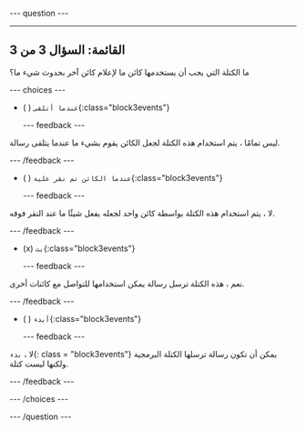 
--- question ---

---
القائمة: السؤال 3 من 3
---

ما الكتلة التي يجب أن يستخدمها كائن ما لإعلام كائن آخر بحدوث شيء ما؟

--- choices ---

- ( ) `عندما أتلقى`{:class="block3events"}

  --- feedback ---

ليس تمامًا ، يتم استخدام هذه الكتلة لجعل الكائن يقوم بشيء ما عندما يتلقى رسالة.

  --- /feedback ---

- ( ) `عندما الكائن تم نقر علية`{:class="block3events"}


  --- feedback ---

لا ، يتم استخدام هذه الكتلة بواسطة كائن واحد لجعله يفعل شيئًا ما عند النقر فوقه.

  --- /feedback ---

- (x) `بث`{:class="block3events"}

  --- feedback ---

نعم ، هذه الكتلة ترسل رسالة يمكن استخدامها للتواصل مع كائنات أخرى.

  --- /feedback ---

- ( ) `أبدء`{:class="block3events"}

  --- feedback ---

لا ، `بدء`{: class = "block3events"} يمكن أن تكون رسالة ترسلها الكتلة البرمجية ولكنها ليست كتلة.

  --- /feedback ---

--- /choices ---

--- /question ---
